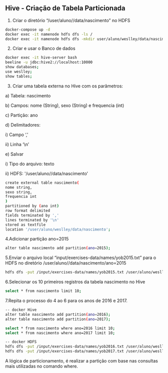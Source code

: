 ## Hive - Criação de Tabela Particionada

1. Criar o diretório “/user/aluno/<nome>/data/nascimento” no HDFS
```bash
docker-compose up -d
docker exec -it namenode hdfs dfs -ls /
docker exec -it namenode hdfs dfs -mkdir user/aluno/weslley/data/nascimento

```

2. Criar e usar o Banco de dados <nome>
```bash
docker exec -it hive-server bash
beeline -u jdbc:hive2://localhost:10000
show databases;
use weslley;
show tables;
```

3. Criar uma tabela externa no Hive com os parâmetros:

a) Tabela: nascimento

b) Campos: nome (String), sexo (String) e frequencia (int)

c) Partição: ano

d) Delimitadores:

i) Campo ‘,’

ii)  Linha ‘\n’

e) Salvar

i) Tipo do arquivo: texto

ii) HDFS: '/user/aluno/<nome>/data/nascimento’

```bash
create external table nascimento(
nome string,
sexo string,
frequencia int
)
partitioned by (ano int)
row format delimited
fields terminated by ','
lines terminated by '\n'
stored as textfile
location '/user/aluno/weslley/data/nascimento';

```


4.Adicionar partição ano=2015
```bash
alter table nascimento add partition(ano=2015);
```

5.Enviar o arquivo local “input/exercises-data/names/yob2015.txt” para o HDFS no diretório /user/aluno/<nome>/data/nascimento/ano=2015
```bash
hdfs dfs -put /input/exercises-data/names/yob2015.txt /user/aluno/weslley/data/nascimento/ano=2015
```

6.Selecionar os 10 primeiros registros da tabela nascimento no Hive
```bash
select * from nascimento limit 10;
```

7.Repita o processo do 4 ao 6 para os anos de 2016 e 2017.

```bash
-- docker Hive
alter table nascimento add partition(ano=2016);
alter table nascimento add partition(ano=2017);

select * from nascimento where ano=2016 limit 10;
select * from nascimento where ano=2017 limit 10;

-- docker HDFS
hdfs dfs -put /input/exercises-data/names/yob2016.txt /user/aluno/weslley/data/nascimento/ano=2016
hdfs dfs -put /input/exercises-data/names/yob2017.txt /user/aluno/weslley/data/nascimento/ano=2017

```
A lógica de particionamento, é realizar a partição com base nas consultas mais utilizadas no comando where.